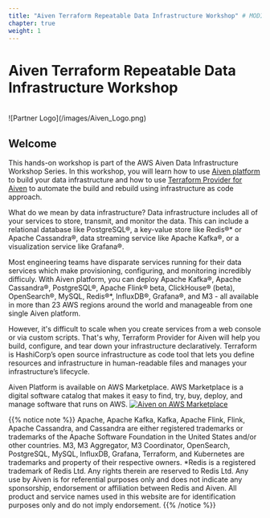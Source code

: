 ```yaml
---
title: "Aiven Terraform Repeatable Data Infrastructure Workshop" # MODIFY THIS TO BE THE TITLE OF YOUR WORKSHOP
chapter: true
weight: 1
---
```


# Aiven Terraform Repeatable Data Infrastructure Workshop <!-- CHANGE THIS TO BE THE TITLE OF YOUR WORKSHOP -->
<br>
![Partner Logo](/images/Aiven_Logo.png)  <!-- ADD YOUR PARTNER LOGO HERE USING THE INSTRUCTIONS BELOW -->
<br>

## Welcome

This hands-on workshop is part of the AWS Aiven Data Infrastructure Workshop Series. In this workshop, you will learn how to use [Aiven platform](https://console.aiven.io/signup/email) to build your data infrastructure and how to use [Terraform Provider for Aiven](https://registry.terraform.io/providers/aiven/aiven/latest/docs) to automate the build and rebuild using infrastructure as code approach. 

What do we mean by data infrastructure? Data infrastructure includes all of your services to store, transmit, and monitor the data. This can include a relational database like PostgreSQL®, a key-value store like Redis®* or Apache Cassandra®, data streaming service like Apache Kafka®, or a visualization service like Grafana®. 

Most engineering teams have disparate services running for their data services which make provisioning, configuring, and monitoring incredibly difficuly. With Aiven platform, you can deploy Apache Kafka®, Apache Cassandra®, PostgreSQL®, Apache Flink® beta, ClickHouse® (beta), OpenSearch®, MySQL, Redis®*, InfluxDB®, Grafana®, and M3 - all available in more than 23 AWS regions around the world and manageable from one single Aiven platform.

However, it's difficult to scale when you create services from a web console or via custom scripts. That's why, Terraform Provider for Aiven will help you build, configure, and tear down your infrastructure declaratively. Terraform is HashiCorp’s open source infrastructure as code tool that lets you define resources and infrastructure in human-readable files and manages your infrastructure’s lifecycle.

Aiven Platform is available on AWS Marketplace. AWS Marketplace is a digital software catalog that makes it easy to find, try, buy, deploy, and manage software that runs on AWS. 
[![Aiven on AWS Marketplace](/images/aive_on_aws_marketplace.png)](https://aws.amazon.com/marketplace/seller-profile?id=37261588-4513-4d54-9ef9-195534d74a1b)


{{% notice note %}}
Apache, Apache Kafka, Kafka, Apache Flink, Flink, Apache Cassandra, and Cassandra are either registered trademarks or trademarks of the Apache Software Foundation in the United States and/or other countries. M3, M3 Aggregator, M3 Coordinator, OpenSearch, PostgreSQL, MySQL, InfluxDB, Grafana, Terraform, and Kubernetes are trademarks and property of their respective owners. *Redis is a registered trademark of Redis Ltd. Any rights therein are reserved to Redis Ltd. Any use by Aiven is for referential purposes only and does not indicate any sponsorship, endorsement or affiliation between Redis and Aiven. All product and service names used in this website are for identification purposes only and do not imply endorsement.
{{% /notice %}}